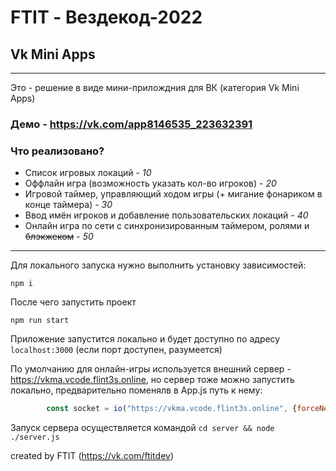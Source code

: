 # FTIT - Вездекод-2022

## Vk Mini Apps

----

Это - решение в виде мини-прилождния для ВК (категория Vk Mini Apps)

### Демо - https://vk.com/app8146535_223632391

### Что реализовано?  
- Список игровых локаций - *10*
- Оффлайн игра (возможность указать кол-во игроков) - *20*
- Игровой таймер, управляющий ходом игры (+ мигание фонариком в конце таймера) - *30*
- Ввод имён игроков и добавление пользовательских локаций - *40*
- Онлайн игра по сети с синхронизированным таймером, ролями и ~~блэкжеком~~ - *50*

---


Для локального запуска нужно выполнить установку зависимостей: 
```
npm i
```

После чего запустить проект

```
npm run start
```

Приложение запустится локально и будет доступно по адресу `localhost:3000` (если порт доступен, разумеется)


По умолчанию для онлайн-игры используется внешний сервер - https://vkma.vcode.flint3s.online, но сервер тоже можно запустить локально, предварительно поменялв в App.js путь к нему:

```js
        const socket = io("https://vkma.vcode.flint3s.online", {forceNew: true})
```
  
Запуск сервера осуществляется командой `cd server && node ./server.js`
  
  
  
created by FTIT (https://vk.com/ftitdev)
